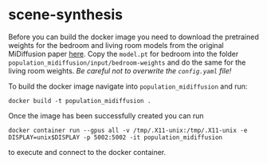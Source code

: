 # scene-synthesis

Before you can build the docker image you need to download the pretrained weights for the bedroom and living room models from the original MiDiffusion paper [here](https://drive.google.com/drive/folders/14N87Ap90KNaDlRv5u6UeCV1h_MT9QqaN?usp=sharing).
Copy the `model.pt` for bedroom into the folder `population_midiffusion/input/bedroom-weights` and do the same for the living room weights. *Be careful not to overwrite the `config.yaml` file!*

To build the docker image navigate into `population_midiffusion` and run:

```
docker build -t population_midiffusion .
```

Once the image has been successfully created you can run

```
docker container run --gpus all -v /tmp/.X11-unix:/tmp/.X11-unix -e DISPLAY=unix$DISPLAY -p 5002:5002 -it population_midiffusion
```

to execute and connect to the docker container.
